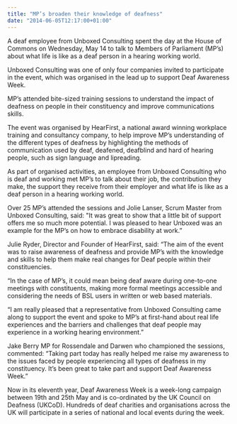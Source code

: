 ```yaml
---
title: "MP’s broaden their knowledge of deafness"
date: "2014-06-05T12:17:00+01:00"
---
```


<p>A deaf employee from Unboxed Consulting spent the day at the House of Commons on Wednesday, May 14 to talk to Members of Parliament (MP’s) about what life is like as a deaf person in a hearing working world.</p>

<p>Unboxed Consulting was one of only four companies invited to participate in the event, which was organised in the lead up to support Deaf Awareness Week.</p>

<p>MP’s attended bite-sized training sessions to understand the impact of deafness on people in their constituency and improve communications skills.</p>

<p>The event was organised by HearFirst, a national award winning workplace training and consultancy company, to help improve MP’s understanding of the different types of deafness by highlighting the methods of communication used by deaf, deafened, deafblind and hard of hearing people, such as sign language and lipreading.</p>

<p>As part of organised activities, an employee from Unboxed Consulting who is deaf and working met MP’s to talk about their job, the contribution they make, the support they receive from their employer and what life is like as a deaf person in a hearing working world.</p>

<p>Over 25 MP’s attended the sessions and Jolie Lanser, Scrum Master from Unboxed Consulting, said: &quot;It was great to show that a little bit of support offers me so much more potential. I was pleased to hear Unboxed was an example for the MP’s on how to embrace disability at work.”</p>

<p>Julie Ryder, Director and Founder of HearFirst, said: “The aim of the event was to raise awareness of deafness and provide MP’s with the knowledge and skills to help them make real changes for Deaf people within their constituencies.</p>

<p>“In the case of MP’s, it could mean being deaf aware during one-to-one meetings with constituents, making more formal meetings accessible and considering the needs of BSL users in written or web based materials.  </p>

<p>“I am really pleased that a representative from Unboxed Consulting came along to support the event and spoke to MP’s at first-hand about real life experiences and the barriers and challenges that deaf people may experience in a working hearing environment.” </p>

<p>Jake Berry MP for Rossendale and Darwen who championed the sessions, commented: “Taking part today has really helped me raise my awareness to the issues faced by people experiencing all types of deafness in my constituency.  It’s been great to take part and support Deaf Awareness Week.” </p>

<p>Now in its eleventh year, Deaf Awareness Week is a week-long campaign between 19th and 25th May and is co-ordinated by the UK Council on Deafness (UKCoD).  Hundreds of deaf charities and organisations across the UK will participate in a series of national and local events during the week.</p>
